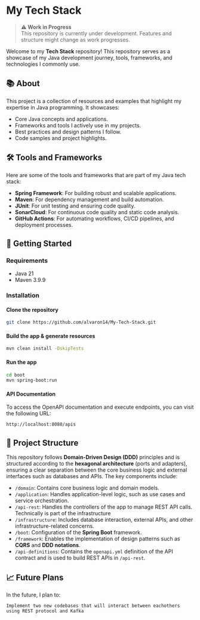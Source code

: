# My Tech Stack

> **⚠️ Work in Progress**  
> This repository is currently under development. Features and structure might change as work progresses.


Welcome to my **Tech Stack** repository! This repository serves as a showcase of my Java development journey, tools, frameworks, and technologies I commonly use.

## 📚 About

This project is a collection of resources and examples that highlight my expertise in Java programming. It showcases:
- Core Java concepts and applications.
- Frameworks and tools I actively use in my projects.
- Best practices and design patterns I follow.
- Code samples and project highlights.

## 🛠️ Tools and Frameworks

Here are some of the tools and frameworks that are part of my Java tech stack:
- **Spring Framework**: For building robust and scalable applications.
- **Maven**: For dependency management and build automation.
- **JUnit**: For unit testing and ensuring code quality.
- **SonarCloud**: For continuous code quality and static code analysis.
- **GitHub Actions**: For automating workflows, CI/CD pipelines, and deployment processes.

## 🚀 Getting Started

### Requirements
  - Java 21
  - Maven 3.9.9

### Installation

#### Clone the repository

```bash
git clone https://github.com/alvaron14/My-Tech-Stack.git
```

#### Build the app & generate resources

```bash
mvn clean install -DskipTests
```

#### Run the app

```bash
cd boot
mvn spring-boot:run
```

#### API Documentation
To access the OpenAPI documentation and execute endpoints, you can visit the following URL:

```
http://localhost:8080/apis
```

## 📂 Project Structure

This repository follows **Domain-Driven Design (DDD)** principles and is structured according to the **hexagonal architecture** (ports and adapters), ensuring a clear separation between the core business logic and external interfaces such as databases and APIs. The key components include:

- `/domain`: Contains core business logic and domain models.
- `/application`: Handles application-level logic, such as use cases and service orchestration.
- `/api-rest`: Handles the controllers of the app to manage REST API calls. Technically is part of the infrastructure
- `/infrastructure`: Includes database interaction, external APIs, and other infrastructure-related concerns.
- `/boot`: Configuration of the **Spring Boot** framework.
- `/framework`: Enables the implementation of design patterns such as **CQRS** and **DDD notations**.
- `/api-definitions`: Contains the `openapi.yml` definition of the API contract and is used to build REST APIs in `/api-rest`.

## 📈 Future Plans

In the future, I plan to:

    Implement two new codebases that will interact between eachothers using REST protocol and Kafka
